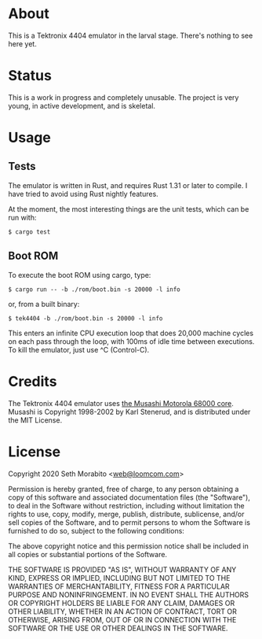 # About

This is a Tektronix 4404 emulator in the larval stage. There's nothing
to see here yet.

# Status

This is a work in progress and completely unusable. The project is
very young, in active development, and is skeletal.

# Usage

## Tests

The emulator is written in Rust, and requires Rust 1.31 or later to
compile. I have tried to avoid using Rust nightly features.

At the moment, the most interesting things are the unit tests, which
can be run with:

    $ cargo test

## Boot ROM

To execute the boot ROM using cargo, type:

    $ cargo run -- -b ./rom/boot.bin -s 20000 -l info

or, from a built binary:

    $ tek4404 -b ./rom/boot.bin -s 20000 -l info

This enters an infinite CPU execution loop that does 20,000 machine
cycles on each pass through the loop, with 100ms of idle time between
executions. To kill the emulator, just use ^C (Control-C).

# Credits

The Tektronix 4404 emulator uses [the Musashi Motorola 68000
core](https://github.com/kstenerud/Musashi).  Musashi is Copyright
1998-2002 by Karl Stenerud, and is distributed under the MIT License.

# License

Copyright 2020 Seth Morabito &lt;web@loomcom.com&gt;

Permission is hereby granted, free of charge, to any person obtaining
a copy of this software and associated documentation files (the
"Software"), to deal in the Software without restriction, including
without limitation the rights to use, copy, modify, merge, publish,
distribute, sublicense, and/or sell copies of the Software, and to
permit persons to whom the Software is furnished to do so, subject to
the following conditions:

The above copyright notice and this permission notice shall be
included in all copies or substantial portions of the Software.

THE SOFTWARE IS PROVIDED "AS IS", WITHOUT WARRANTY OF ANY KIND,
EXPRESS OR IMPLIED, INCLUDING BUT NOT LIMITED TO THE WARRANTIES OF
MERCHANTABILITY, FITNESS FOR A PARTICULAR PURPOSE AND
NONINFRINGEMENT. IN NO EVENT SHALL THE AUTHORS OR COPYRIGHT HOLDERS BE
LIABLE FOR ANY CLAIM, DAMAGES OR OTHER LIABILITY, WHETHER IN AN ACTION
OF CONTRACT, TORT OR OTHERWISE, ARISING FROM, OUT OF OR IN CONNECTION
WITH THE SOFTWARE OR THE USE OR OTHER DEALINGS IN THE SOFTWARE.
